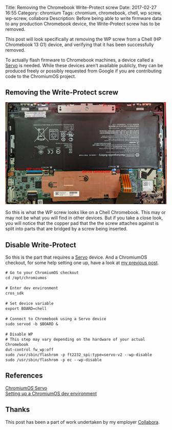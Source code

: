 Title: Removing the Chromebook Write-Protect screw
Date: 2017-02-27 16:55
Category: chromium
Tags: chromium, chromebook, chell, wp screw, wp-screw, collabora
Description: Before being able to write firmware data to any production Chromebook device, the Write-Protect screw has to be removed.

This post will look specifically at removing the WP screw from a Chell 
(HP Chromebook 13 G1) device, and verifying that it has been successfully
removed.

To actually flash firmware to Chromebook machines, a device called a [Servo](http://dev.chromium.org/developers/how-tos/install-depot-tools)
is needed. While these devices aren't available publicly, they can
be produced freely or possibly requested from Google if you are contributing
code to the ChromiumOS project.


## Removing the Write-Protect screw
[![Alt text](images/2017-02-27_wp_screw.jpg "WP screw on Chell Chromebook")](images/2017-02-27_wp_screw.jpg)

So this is what the WP screw looks like on a Chell Chromebook. This may or may
not be what you will find in other devices. But if you take a close look,
you will notice that the copper pad that the the screw attaches against is
split into parts that are bridged by a screw being inserted.

## Disable Write-Protect
So this is the part that requires a [Servo](http://dev.chromium.org/developers/how-tos/install-depot-tools) device.
And a ChromiumOS checkout, for some help setting one up, have a look at [my previous post](http://memcpy.io/setting-up-a-chromiumos-dev-environment.html).


    # Go to your ChromiumOS checkout
    cd /opt/chromiumos

    # Enter dev environment
    cros_sdk

    # Set device variable
    export BOARD=chell

    # Connect to Chromebook using a Servo device
    sudo servod -b $BOARD &

    # Disable WP
    # This step may vary depending on the hardware of your actual Chromebook
    dut-control fw_wp:off
    sudo /usr/sbin/flashrom -p ft2232_spi:type=servo-v2 --wp-disable
    sudo /usr/sbin/flashrom -p ec --wp-disable


## References
[ChromiumOS Servo](http://dev.chromium.org/developers/how-tos/install-depot-tools)<br>
[Setting up a ChromiumOS dev environment](http://memcpy.io/setting-up-a-chromiumos-dev-environment.html)

## Thanks
This post has been a part of work undertaken by my employer [Collabora](http://www.collabora.com).
